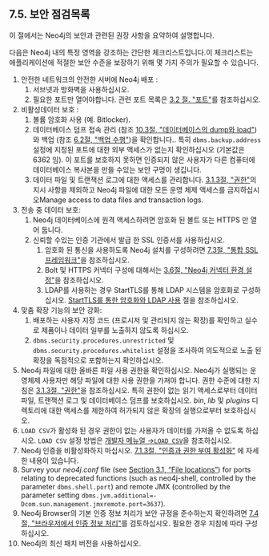 ## 7.5. 보안 점검목록                 

<div class="abstract">
	<p>이 절에서는 Neo4j의 보안과 관련된 권장 사항을 요약하여 설명합니다.
	</p>
</div>

다음은 Neo4j 내의 특정 영역을 강조하는 간단한 체크리스트입니다.이 체크리스트는 애플리케이션에 적절한 보안 수준을 보장하기 위해 몇 가지 주의가 필요할 수 있습니다.

1.  안전한 네트워크의 안전한 서버에 Neo4j 배포 :
    1. 서브넷과 방화벽을 사용하십시오.
    2. 필요한 포트만 열어야합니다. 관련 포트 목록은 [3.2 절. "포트"](/configuration/ports.md)를 참조하십시오.                        
2.  비활성데이터 보호 :
    1.  볼륨 암호화 사용 (예. Bitlocker).
    2.  데이터베이스 덤프 접속 관리 (참조 [10.3절, "데이터베이스의 dump와 load"](/tools/dump-load.md)) 와 백업 (참조 [6.2절, "백업 수행"](/backup/perform-backup.md))을 확인합니다.. 특히 `dbms.backup.address` 설정에 지정된 포트에 대한 외부 액세스가 없는지 확인하십시오 (기본값은 6362 임). 이 포트를 보호하지 못하면 인증되지 않은 사용자가 다른 컴퓨터에 데이터베이스 복사본을 만들 수있는 보안 구멍이 생깁니다.                    
    3.  데이터 파일 및 트랜잭션 로그에 대한 액세스를 관리합니다. [3.1.3절, "권한"](/configuration/file-locations.md/#313-권한)의 지시 사항을 제외하고 Neo4j 파일에 대한 모든 운영 체제 액세스를 금지하십시오Manage access to data files and transaction logs.                           
3.  전송 중 데이터 보호:
    1.  Neo4j 데이터베이스에 원격 액세스하려면 암호화 된 볼트 또는 HTTPS 만 열어 둡니다.
    2.  신뢰할 수있는 인증 기관에서 발급 한 SSL 인증서를 사용하십시오.
        1.  암호화 된 통신을 사용하도록 Neo4j 설치를 구성하려면 [7.3절, "통합 SSL 프레임워크"](/security/ssl-framework.md)을 참조하십시오.
        2.  Bolt 및 HTTPS 커넥터 구성에 대해서는 [3.6절, "Neo4j 커넥터 환경 설정"](/configuration/connectors.md)을 참조하십시오.
        3.  LDAP를 사용하는 경우 StartTLS를 통해 LDAP 시스템을 암호화로 구성하십시오. [StartTLS를 통한 암호화와 LDAP 사용](/security/authentication-authorization/ldap-integration.md/#starttls를-통한-암호화와-ldap-사용) 절을 참조하십시오.          
4.  맞춤 확장 기능의 보안 강화:
    1.  배포하는 사용자 지정 코드 (프로시저 및 관리되지 않는 확장)를 확인하고 실수로 제품이나 데이터 일부를 노출하지 않도록 하십시오.                        
    2.  `dbms.security.procedures.unrestricted` 및 `dbms.security.procedures.whitelist` 설정을 조사하여 의도적으로 노출 된 확장을 독점적으로 포함하는지 확인하십시오.                        
5.  Neo4j 파일에 대한 올바른 파일 사용 권한을 확인하십시오. Neo4j가 실행되는 운영체제 사용자만 해당 파일에 대한 사용 권한을 가져야 합니다. 권한 수준에 대한 지침은 [3.1.3절, "권한"](/configuration/file-locations.md/#313-권한)을 참조하십시오. 특히 권한이 없는 읽기 액세스로부터 데이터파일, 트랜잭션 로그 및 데이터베이스 덤프를 보호하십시오. *bin*, *lib* 및 *plugins* 디렉토리에 대한 액세스를 제한하여 허가되지 않은 확장의 실행으로부터 보호하십시오. 
6.  `LOAD CSV`가 활성화 된 경우 권한이 없는 사용자가 데이터를 가져올 수 없도록 하십시오. `LOAD CSV` 설정 방법은 [개발자 메뉴얼 →`LOAD CSV`](https://neo4j.com/docs/developer-manual/current/cypher/clauses/load-csv/)을 참조하십시오.               
7.  Neo4j 인증을 비활성화하지 마십시오. [7.1.3절, "인증과 권한 부여 활성화"](/security/authentication-authorization/enabling-authentication-and-authorization.md) 에 자세한 내용이 있습니다.               
8.  Survey your *neo4j.conf* file (see [Section 3.1, “File locations”](https://neo4j.com/docs/operations-manual/current/configuration/file-locations/)) for ports relating to deprecated functions (such as neo4j-shell, controlled by the parameter `dbms.shell.port`) and remote JMX (controlled by the parameter setting `dbms.jvm.additional=-Dcom.sun.management.jmxremote.port=3637`).               
9.  Neo4j Browser의 기본 인증 정보 처리가 보안 규정을 준수하는지 확인하려면 [7.4절, "브라우저에서 인증 정보 처리"](/security/browser.md)를 검토하십시오. 필요한 경우 지침에 따라 구성하십시오.               
10.  Neo4j의 최신 패치 버전을 사용하십시오.